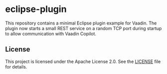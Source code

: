 # eclipse-plugin

This repository contains a minimal Eclipse plugin example for Vaadin.
The plugin now starts a small REST service on a random TCP port during startup to allow communication with Vaadin Copilot.

## License

This project is licensed under the Apache License 2.0. See the [LICENSE](LICENSE) file for details.
